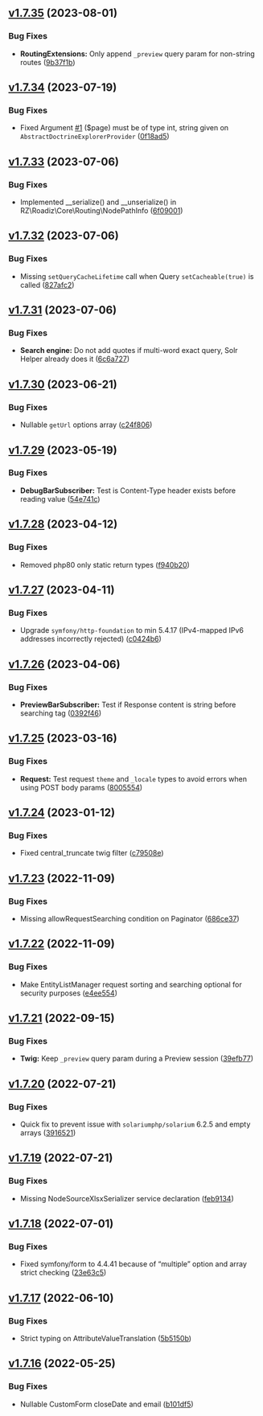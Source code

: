 ## [v1.7.35](https://github.com/roadiz/roadiz/compare/v1.7.34...v1.7.35) (2023-08-01)


### Bug Fixes

* **RoutingExtensions:** Only append `_preview` query param for non-string routes ([9b37f1b](https://github.com/roadiz/roadiz/commit/9b37f1b9401e6aad15efb102bfd68779e626411c))

## [v1.7.34](https://github.com/roadiz/roadiz/compare/v1.7.33...v1.7.34) (2023-07-19)


### Bug Fixes

* Fixed Argument [#1](https://github.com/roadiz/roadiz/issues/1) ($page) must be of type int, string given on `AbstractDoctrineExplorerProvider` ([0f18ad5](https://github.com/roadiz/roadiz/commit/0f18ad55c3d741f192cca3ad024e9c7188a83ba8))

## [v1.7.33](https://github.com/roadiz/roadiz/compare/v1.7.32...v1.7.33) (2023-07-06)


### Bug Fixes

* Implemented __serialize() and __unserialize() in RZ\Roadiz\Core\Routing\NodePathInfo ([6f09001](https://github.com/roadiz/roadiz/commit/6f090019e417fcff58419a81fc7e784af33348ec))

## [v1.7.32](https://github.com/roadiz/roadiz/compare/v1.7.31...v1.7.32) (2023-07-06)


### Bug Fixes

* Missing `setQueryCacheLifetime` call when Query `setCacheable(true)` is called ([827afc2](https://github.com/roadiz/roadiz/commit/827afc29efaa6e094f519c77d12657ebbb290b1f))

## [v1.7.31](https://github.com/roadiz/roadiz/compare/v1.7.30...v1.7.31) (2023-07-06)


### Bug Fixes

* **Search engine:** Do not add quotes if multi-word exact query, Solr Helper already does it ([6c6a727](https://github.com/roadiz/roadiz/commit/6c6a727d901bd76eb843f02662d1bc73ca7bab53))

## [v1.7.30](https://github.com/roadiz/roadiz/compare/v1.7.29...v1.7.30) (2023-06-21)


### Bug Fixes

* Nullable `getUrl` options array ([c24f806](https://github.com/roadiz/roadiz/commit/c24f806b14a4efb40cf7d181330dcc2b84a70969))

## [v1.7.29](https://github.com/roadiz/roadiz/compare/v1.7.28...v1.7.29) (2023-05-19)


### Bug Fixes

* **DebugBarSubscriber:** Test is Content-Type header exists before reading value ([54e741c](https://github.com/roadiz/roadiz/commit/54e741c02a40c7262cfeb739e016abf0b0258431))

## [v1.7.28](https://github.com/roadiz/roadiz/compare/v1.7.27...v1.7.28) (2023-04-12)


### Bug Fixes

* Removed php80 only static return types ([f940b20](https://github.com/roadiz/roadiz/commit/f940b202cba9897c0db4fcaa4df8a0b40bb923ea))

## [v1.7.27](https://github.com/roadiz/roadiz/compare/v1.7.26...v1.7.27) (2023-04-11)


### Bug Fixes

* Upgrade `symfony/http-foundation` to min 5.4.17 (IPv4-mapped IPv6 addresses incorrectly rejected) ([c0424b6](https://github.com/roadiz/roadiz/commit/c0424b6592ff532acb1e74437c2bec6c4e542186))

## [v1.7.26](https://github.com/roadiz/roadiz/compare/v1.7.25...v1.7.26) (2023-04-06)

### Bug Fixes

* **PreviewBarSubscriber:** Test if Response content is string before searching </body> tag ([0392f46](https://github.com/roadiz/roadiz/commit/0392f46de76b6136c525d28bc4060a6d24d6dde8))

## [v1.7.25](https://github.com/roadiz/roadiz/compare/v1.7.24...v1.7.25) (2023-03-16)

### Bug Fixes

* **Request:** Test request `theme` and `_locale` types to avoid errors when using POST body params ([8005554](https://github.com/roadiz/roadiz/commit/800555428a45255a3d0380f96b63b60ffc48dfab))

## [v1.7.24](https://github.com/roadiz/roadiz/compare/v1.7.23...v1.7.24) (2023-01-12)

### Bug Fixes

* Fixed central_truncate twig filter ([c79508e](https://github.com/roadiz/roadiz/commit/c79508e55db1646c68b69cf736a600c090d11f75))

## [v1.7.23](https://github.com/roadiz/roadiz/compare/v1.7.22...v1.7.23) (2022-11-09)

### Bug Fixes

* Missing allowRequestSearching condition on Paginator ([686ce37](https://github.com/roadiz/roadiz/commit/686ce37eabab0fd9329813baebf2ab8837aaaaea))

## [v1.7.22](https://github.com/roadiz/roadiz/compare/v1.7.21...v1.7.22) (2022-11-09)

### Bug Fixes

* Make EntityListManager request sorting and searching optional for security purposes ([e4ee554](https://github.com/roadiz/roadiz/commit/e4ee554776026ee98d8aceba210d59cc903632f4))

## [v1.7.21](https://github.com/roadiz/roadiz/compare/v1.7.20...v1.7.21) (2022-09-15)

### Bug Fixes

* **Twig:** Keep `_preview` query param during a Preview session ([39efb77](https://github.com/roadiz/roadiz/commit/39efb77d854f6c54dc59c2f8df186381f113459a))

## [v1.7.20](https://github.com/roadiz/roadiz/compare/v1.7.19...v1.7.20) (2022-07-21)

### Bug Fixes

* Quick fix to prevent issue with `solariumphp/solarium` 6.2.5 and empty arrays ([3916521](https://github.com/roadiz/roadiz/commit/39165217b2f1a1cd25a90ee5894db7c97a2e30d0))

## [v1.7.19](https://github.com/roadiz/roadiz/compare/v1.7.18...v1.7.19) (2022-07-21)

### Bug Fixes

* Missing NodeSourceXlsxSerializer service declaration ([feb9134](https://github.com/roadiz/roadiz/commit/feb9134410ce1f048949e56d9dcd5f8b7edf82f8))

## [v1.7.18](https://github.com/roadiz/roadiz/compare/v1.7.17...v1.7.18) (2022-07-01)

### Bug Fixes

* Fixed symfony/form to 4.4.41 because of “multiple” option and array strict checking ([23e63c5](https://github.com/roadiz/roadiz/commit/23e63c52358a55805fa642a412e9b45c8ee6d7d2))

## [v1.7.17](https://github.com/roadiz/roadiz/compare/v1.7.16...v) (2022-06-10)

### Bug Fixes

* Strict typing on AttributeValueTranslation ([5b5150b](https://github.com/roadiz/roadiz/commit/5b5150b9e336d35d7a51dc4cd9f1de9f40e85f02))

## [v1.7.16](https://github.com/roadiz/roadiz/compare/v1.7.15...v1.7.16) (2022-05-25)

### Bug Fixes

* Nullable CustomForm closeDate and email ([b101df5](https://github.com/roadiz/roadiz/commit/b101df5f32cedc755c03d0e4ddb835039a835989))

